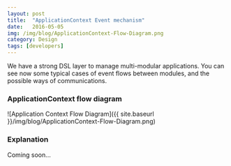 ```yaml
---
layout: post
title:  "ApplicationContext Event mechanism"
date:   2016-05-05
img: /img/blog/ApplicationContext-Flow-Diagram.png
category: Design
tags: [developers]
---
```

We have a strong DSL layer to manage multi-modular applications. You can see now some typical cases of event flows between modules, and the possible ways of communications.

<h3>ApplicationContext flow diagram</h3>

![Application Context Flow Diagram]({{ site.baseurl }}/img/blog/ApplicationContext-Flow-Diagram.png)

<h3>Explanation</h3>

Coming soon…